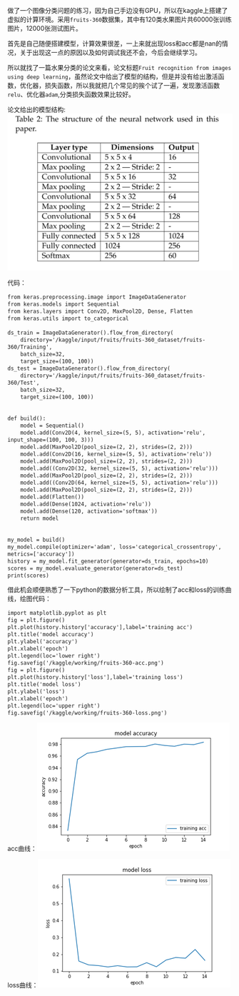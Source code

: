 做了一个图像分类问题的练习，因为自己手边没有GPU，所以在kaggle上搭建了虚拟的计算环境。采用`fruits-360`数据集，其中有120类水果图片共60000张训练图片，12000张测试图片。

首先是自己随便搭建模型，计算效果很差，一上来就出现loss和acc都是nan的情况，关于出现这一点的原因以及如何调试我还不会，今后会继续学习。

所以就找了一篇水果分类的论文来看，论文标题`Fruit recognition from images using deep learning`，虽然论文中给出了模型的结构，但是并没有给出激活函数，优化器，损失函数，所以我就把几个常见的挨个试了一遍，发现激活函数`relu`、优化器`adam`,分类损失函数效果比较好。

论文给出的模型结构:![ss](model.png)

代码：
```(python)
from keras.preprocessing.image import ImageDataGenerator
from keras.models import Sequential
from keras.layers import Conv2D, MaxPool2D, Dense, Flatten
from keras.utils import to_categorical

ds_train = ImageDataGenerator().flow_from_directory(
    directory='/kaggle/input/fruits/fruits-360_dataset/fruits-360/Training',
    batch_size=32,
    target_size=(100, 100))
ds_test = ImageDataGenerator().flow_from_directory(
    directory='/kaggle/input/fruits/fruits-360_dataset/fruits-360/Test',
    batch_size=32,
    target_size=(100, 100))


def build():
    model = Sequential()
    model.add(Conv2D(4, kernel_size=(5, 5), activation='relu', input_shape=(100, 100, 3)))
    model.add(MaxPool2D(pool_size=(2, 2), strides=(2, 2)))
    model.add(Conv2D(16, kernel_size=(5, 5), activation='relu'))
    model.add(MaxPool2D(pool_size=(2, 2), strides=(2, 2)))
    model.add((Conv2D(32, kernel_size=(5, 5), activation='relu')))
    model.add(MaxPool2D(pool_size=(2, 2), strides=(2, 2)))
    model.add((Conv2D(64, kernel_size=(5, 5), activation='relu')))
    model.add(MaxPool2D(pool_size=(2, 2), strides=(2, 2)))
    model.add(Flatten())
    model.add(Dense(1024, activation='relu'))
    model.add(Dense(120, activation='softmax'))
    return model


my_model = build()
my_model.compile(optimizer='adam', loss='categorical_crossentropy', metrics=['accuracy'])
history = my_model.fit_generator(generator=ds_train, epochs=10)
scores = my_model.evaluate_generator(generator=ds_test)
print(scores)
```

借此机会顺便熟悉了一下python的数据分析工具，所以绘制了acc和loss的训练曲线，绘图代码：
```(python)
import matplotlib.pyplot as plt
fig = plt.figure()
plt.plot(history.history['accuracy'],label='training acc')
plt.title('model accuracy')
plt.ylabel('accuracy')
plt.xlabel('epoch')
plt.legend(loc='lower right')
fig.savefig('/kaggle/working/fruits-360-acc.png')
fig = plt.figure()
plt.plot(history.history['loss'],label='training loss')
plt.title('model loss')
plt.ylabel('loss')
plt.xlabel('epoch')
plt.legend(loc='upper right')
fig.savefig('/kaggle/working/fruits-360-loss.png')
```

acc曲线：![ss](fruits-360-acc.png)

loss曲线：![ss](fruits-360-loss.png)